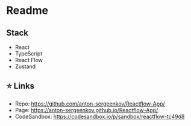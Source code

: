 # Readme

## Stack
- React
- TypeScript
- React Flow
- Zustand

## ⭐️ Links
- Repo: https://github.com/anton-sergeenkov/Reactflow-App/
- Page: https://anton-sergeenkov.github.io/Reactflow-App/
- CodeSandbox: https://codesandbox.io/p/sandbox/reactflow-tc49d8
